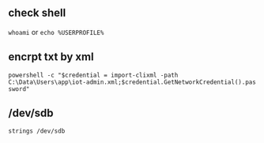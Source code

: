 ## check shell
`whoami` or `echo %USERPROFILE%`
## encrpt txt by xml
`powershell ‑c "$credential = import‑clixml ‑path C:\Data\Users\app\iot‑admin.xml;$credential.GetNetworkCredential().password"`
## /dev/sdb
`strings /dev/sdb`

